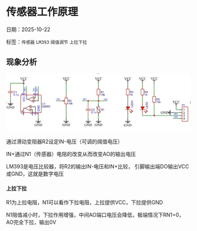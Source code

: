 # 传感器工作原理
日期：2025-10-22

标签：`传感器` `LM393` `阈值调节` `上拉下拉`

## 现象分析
![传感器工作原理](传感器工作原理.png)

通过滑动变阻器R2设定IN-电压（可调的阈值电压）

IN+通过N1（传感器）电阻的改变从而改变AO的输出电压

LM393是电压比较器，将R2的输出IN-电压和IN+比较，
引脚输出端DO输出VCC或GND，这就是数字电压




#### 上拉下拉

R1为上拉电阻，N1可以看作下拉电阻，上拉提供VCC，下拉提供GND

N1阻值减小时，下拉作用增强，中间AO端口电压会降低，极端情况下RN1=0，AO完全下拉，输出0V

